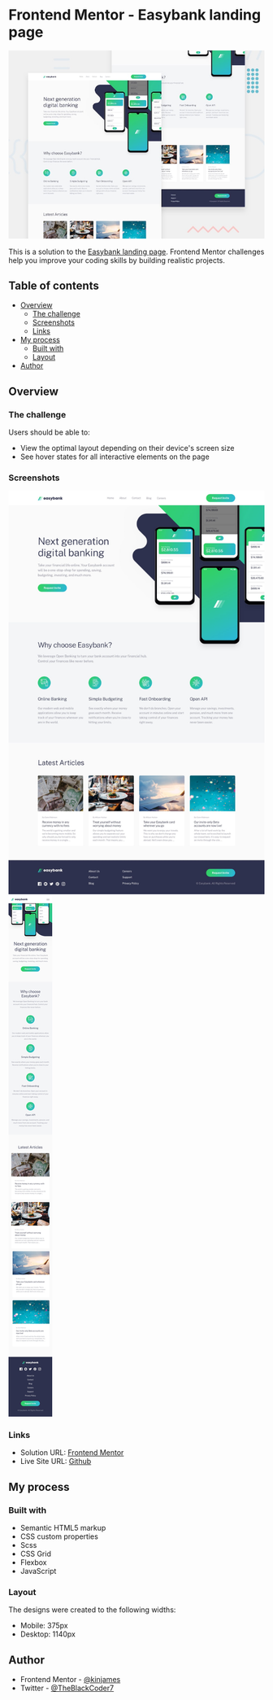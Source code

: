 # Frontend Mentor - Easybank landing page

![Design preview for the Easybank landing page coding challenge](./design/desktop-preview.jpg)

This is a solution to the [Easybank landing page](https://www.frontendmentor.io/challenges/easybank-landing-page-WaUhkoDN/hub/easybank-landing-page-WD9QvSMANA). Frontend Mentor challenges help you improve your coding skills by building realistic projects.

## Table of contents

- [Overview](#overview)
  - [The challenge](#the-challenge)
  - [Screenshots](#screenshots)
  - [Links](#links)
- [My process](#my-process)
  - [Built with](#built-with)
  - [Layout](#layout)
- [Author](#author)

## Overview

### The challenge

Users should be able to:

- View the optimal layout depending on their device's screen size
- See hover states for all interactive elements on the page

### Screenshots

![Desktop Design](./design/desktop-design.jpg)
![Mobile Design](./design/mobile-design.jpg)

### Links

- Solution URL: [Frontend Mentor](https://www.frontendmentor.io/solutions/social-media-dashboard-rgPQirCtGJ#comment-62ce0b0a92ed2b163ef47b68)
- Live Site URL: [Github](https://kinjames.github.io/easy-banking/)

## My process

### Built with

- Semantic HTML5 markup
- CSS custom properties
- Scss
- CSS Grid
- Flexbox
- JavaScript

### Layout

The designs were created to the following widths:

- Mobile: 375px
- Desktop: 1140px

## Author

- Frontend Mentor - [@kinjames](https://www.frontendmentor.io/profile/kinjames)
- Twitter - [@TheBlackCoder7](https://twitter.com/TheBlackCoder7)
